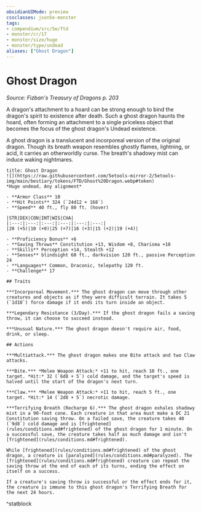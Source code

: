 ```yaml
---
obsidianUIMode: preview
cssclasses: json5e-monster
tags:
- compendium/src/5e/ftd
- monster/cr/17
- monster/size/huge
- monster/type/undead
aliases: ["Ghost Dragon"]
---
```

# Ghost Dragon
*Source: Fizban's Treasury of Dragons p. 203*  

A dragon's attachment to a hoard can be strong enough to bind the dragon's spirit to existence after death. Such a ghost dragon haunts the hoard, often forming an attachment to a single priceless object that becomes the focus of the ghost dragon's Undead existence.

A ghost dragon is a translucent and incorporeal version of the original dragon. Though its breath weapon resembles ghostly flames, lightning, or acid, it carries an otherworldly curse. The breath's shadowy mist can induce waking nightmares.

```ad-statblock
title: Ghost Dragon
![](https://raw.githubusercontent.com/5etools-mirror-2/5etools-img/main/bestiary/tokens/FTD/Ghost%20Dragon.webp#token)
*Huge undead, Any alignment*

- **Armor Class** 10 
- **Hit Points** 324 (`24d12 + 168`)
- **Speed** 40 ft., fly 80 ft. (hover)

|STR|DEX|CON|INT|WIS|CHA|
|:---:|:---:|:---:|:---:|:---:|:---:|
|20 (+5)|10 (+0)|25 (+7)|16 (+3)|15 (+2)|19 (+4)|

- **Proficiency Bonus** +6
- **Saving Throws** Constitution +13, Wisdom +8, Charisma +10
- **Skills** Perception +14, Stealth +12
- **Senses** blindsight 60 ft., darkvision 120 ft., passive Perception 24
- **Languages** Common, Draconic, telepathy 120 ft.
- **Challenge** 17

## Traits

***Incorporeal Movement.*** The ghost dragon can move through other creatures and objects as if they were difficult terrain. It takes 5 (`1d10`) force damage if it ends its turn inside an object.

***Legendary Resistance (3/Day).*** If the ghost dragon fails a saving throw, it can choose to succeed instead.

***Unusual Nature.*** The ghost dragon doesn't require air, food, drink, or sleep.

## Actions

***Multiattack.*** The ghost dragon makes one Bite attack and two Claw attacks.

***Bite.*** *Melee Weapon Attack:* +11 to hit, reach 10 ft., one target. *Hit:* 32 (`6d8 + 5`) cold damage, and the target's speed is halved until the start of the dragon's next turn.

***Claw.*** *Melee Weapon Attack:* +11 to hit, reach 5 ft., one target. *Hit:* 14 (`2d8 + 5`) necrotic damage.

***Terrifying Breath (Recharge 6).*** The ghost dragon exhales shadowy mist in a 90-foot cone. Each creature in that area must make a DC 21 Constitution saving throw. On a failed save, the creature takes 40 (`9d8`) cold damage and is [frightened](rules/conditions.md#frightened) of the ghost dragon for 1 minute. On a successful save, the creature takes half as much damage and isn't [frightened](rules/conditions.md#frightened).

While [frightened](rules/conditions.md#frightened) of the ghost dragon, a creature is [paralyzed](rules/conditions.md#paralyzed). The [frightened](rules/conditions.md#frightened) creature can repeat the saving throw at the end of each of its turns, ending the effect on itself on a success.

If a creature's saving throw is successful or the effect ends for it, the creature is immune to this ghost dragon's Terrifying Breath for the next 24 hours.
```
^statblock